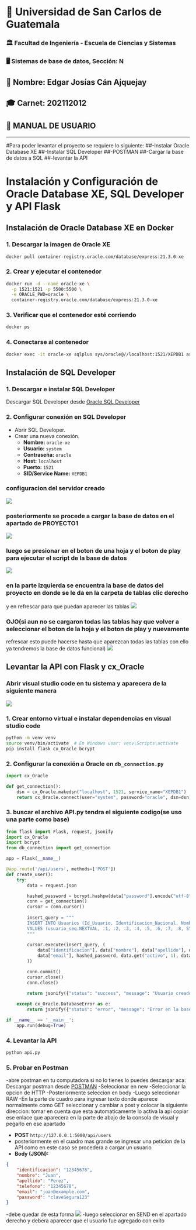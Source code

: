 # 📌 Universidad de San Carlos de Guatemala  
### 🏛 Facultad de Ingeniería - Escuela de Ciencias y Sistemas  
### 🖥 Sistemas de base de datos, Sección: N  

## 👤 Nombre: **Edgar Josías Cán Ajquejay**  
## 🎓 Carnet: **202112012**  

## 🏥 **MANUAL DE USUARIO**  
---

#Para poder levantar el proyecto se requiere lo siguiente:
##-Instalar Oracle Database XE 
##-Instalar SQL Developer 
##-POSTMAN
##-Cargar la base de datos a SQL
##-levantar la API

# Instalación y Configuración de Oracle Database XE, SQL Developer y API Flask

## Instalación de Oracle Database XE en Docker

### 1. Descargar la imagen de Oracle XE
```bash
docker pull container-registry.oracle.com/database/express:21.3.0-xe
```

### 2. Crear y ejecutar el contenedor
```bash
docker run -d --name oracle-xe \
  -p 1521:1521 -p 5500:5500 \
  -e ORACLE_PWD=oracle \
  container-registry.oracle.com/database/express:21.3.0-xe
```

### 3. Verificar que el contenedor esté corriendo
```bash
docker ps
```

### 4. Conectarse al contenedor
```bash
docker exec -it oracle-xe sqlplus sys/oracle@//localhost:1521/XEPDB1 as sysdba
```

## Instalación de SQL Developer

### 1. Descargar e instalar SQL Developer
Descargar SQL Developer desde [Oracle SQL Developer](https://www.oracle.com/tools/downloads/sqldev-downloads.html)

### 2. Configurar conexión en SQL Developer
- Abrir SQL Developer.
- Crear una nueva conexión.
  - **Nombre:** `oracle-xe`
  - **Usuario:** `system`
  - **Contraseña:** `oracle`
  - **Host:** `localhost`
  - **Puerto:** `1521`
  - **SID/Service Name:** `XEPDB1`

### configuracion del servidor creado
![](img/sqlserver.png)

### posteriormente se procede a cargar la base de datos en el apartado de PROYECTO1 
![](img/cargardb.png)

### luego se presionar en el boton de una hoja y el boton de play para ejecutar el script de la base de datos
![](img/ejecutardb.png)

### en la parte izquierda se encuentra la base de datos del proyecto en donde se le da en la carpeta de tablas clic derecho
y en refrescar para que puedan aparecer las tablas
![](img/vertablas.png)

### OJO(si aun no se cargaron todas las tablas hay que volver a seleccionar el boton de la hoja y el boton de play y nuevamente
refrescar esto puede hacerse hasta que aparezcan todas las tablas con ello ya tendremos la base de datos funcional)
![](img/tablasfin.png)

## Levantar la API con Flask y cx_Oracle

### Abrir visual studio code en tu sistema y aparecera de la siguiente manera
![](img/visualapi.png)

### 1. Crear entorno virtual e instalar dependencias en visual studio code 
```bash
python -m venv venv
source venv/bin/activate  # En Windows usar: venv\Scripts\activate
pip install flask cx_Oracle bcrypt
```

### 2. Configurar la conexión a Oracle en `db_connection.py`
```python
import cx_Oracle

def get_connection():
    dsn = cx_Oracle.makedsn("localhost", 1521, service_name="XEPDB1")
    return cx_Oracle.connect(user="system", password="oracle", dsn=dsn)
```

### 3. buscar el archivo API.py tendra el siguiente codigo(se uso una parte como base)
```python
from flask import Flask, request, jsonify
import cx_Oracle
import bcrypt
from db_connection import get_connection

app = Flask(__name__)

@app.route('/api/users', methods=['POST'])
def create_user():
    try:
        data = request.json

        hashed_password = bcrypt.hashpw(data["password"].encode("utf-8"), bcrypt.gensalt()).decode("utf-8")
        conn = get_connection()
        cursor = conn.cursor()
        
        insert_query = """
        INSERT INTO Usuarios (Id_Usuario, Identificacion_Nacional, Nombre, Apellido, Telefono, Email, Contraseña, Activo, Correo_Confirmado, created_at, updated_at)
        VALUES (usuario_seq.NEXTVAL, :1, :2, :3, :4, :5, :6, :7, :8, SYSTIMESTAMP, SYSTIMESTAMP)
        """
        
        cursor.execute(insert_query, (
            data["identificacion"], data["nombre"], data["apellido"], data["telefono"],
            data["email"], hashed_password, data.get("activo", 1), data.get("correo_confirmado", 0)
        ))

        conn.commit()
        cursor.close()
        conn.close()
        
        return jsonify({"status": "success", "message": "Usuario creado correctamente"}), 201

    except cx_Oracle.DatabaseError as e:
        return jsonify({"status": "error", "message": "Error en la base de datos", "details": str(e)}), 500

if __name__ == '__main__':
    app.run(debug=True)
```

### 4. Levantar la API
```bash
python api.py
```

### 5. Probar en Postman
-abre postman en tu computadora si no lo tienes lo puedes descargar aca: Descargar postman desde [POSTMAN](https://www.postman.com/downloads/)
-Seleccionar en new 
-Seleccionar la opcion de HTTP
-Posteriormente seleccion en body
-Luego seleccionar RAW
-En la parte de cuadro para ingresar texto donde aparece normalmente como GET seleccionar y cambiar a post y colocar la siguiente
direccion: tomar en cuenta que esta automaticamente lo activa la api copiar ese enlace que aparecera en la parte de abajo de la consola de visual y pegarlo en ese apartado
- **POST** `http://127.0.0.1:5000/api/users`
- posteriormente en el cuadro mas grande se ingresar una peticion de la API como en este caso se procedera a cargar un usuario
- **Body (JSON):**
```json
{
    "identificacion": "12345678",
    "nombre": "Juan",
    "apellido": "Perez",
    "telefono": "12345678",
    "email": "juan@example.com",
    "password": "claveSegura123"
}
```
-debe quedar de esta forma
![](img/postman1.png)
-luego seleccionar en SEND en el apartado derecho y debera aparecer que el usuario fue agregado con exito

```markdown
